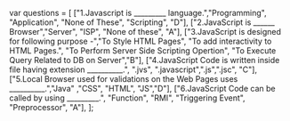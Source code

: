 var questions = [
  ["1.Javascript is _________ language.","Programming", "Application", "None of These",
 "Scripting", "D"],
   ["2.JavaScript is ______ Browser","Server", "ISP", "None of these", "A"],
  ["3.JavaScript is designed for following purpose -","To Style HTML Pages",
"To add interactivity to HTML Pages.", 
"To Perform Server Side Scripting Opertion", "To Execute Query Related to DB on Server","B"],
  ["4.JavaScript Code is written inside file having extension __________.", ".jvs", 
".javascript",".js",".jsc", "C"],
  ["5.Local Browser used for validations on the Web Pages uses __________.","Java" ,"CSS", 
"HTML", "JS","D"],
  ["6.JavaScript Code can be called by using _________.", "Function", "RMI", "Triggering Event", 
"Preprocessor", "A"],
  ];